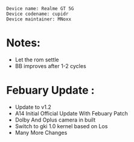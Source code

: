 ```
Device name: Realme GT 5G
Device codename: cupidr
Device maintainer: MNoxx
```

# Notes:
- Let the rom settle
- BB improves after 1-2 cycles

# Febuary Update : 
- Update to v1.2
- A14 Initial Official Update With Febuary Patch
- Dolby And Oplus camera in built
- Switch to gki 1.0 kernel based on Los
- Many More Changes